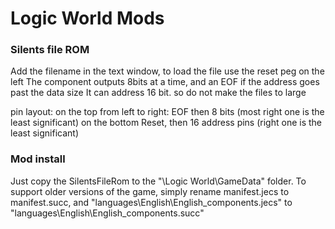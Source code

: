 # Logic World Mods

### Silents file ROM

Add the filename in the text window, to load the file use the reset peg on the left
The component outputs 8bits at a time, and an EOF if the address goes past the data size
It can  address 16 bit. so do not make the files to large

pin layout:
on the top from left to right:
EOF then 8 bits (most right one is the least significant)
on the bottom
Reset, then 16 address pins (right one is the least significant)

### Mod install
Just copy the SilentsFileRom to the "\Logic World\GameData\" folder.
To support older versions of the game, simply rename manifest.jecs to manifest.succ, and "languages\English\English_components.jecs" to "languages\English\English_components.succ"


